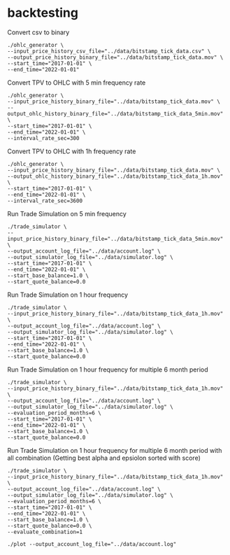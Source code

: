 # backtesting

Convert csv to binary

```
./ohlc_generator \
--input_price_history_csv_file="../data/bitstamp_tick_data.csv" \
--output_price_history_binary_file="../data/bitstamp_tick_data.mov" \
--start_time="2017-01-01" \
--end_time="2022-01-01"
```

Convert TPV to OHLC with 5 min frequency rate

```
./ohlc_generator \
--input_price_history_binary_file="../data/bitstamp_tick_data.mov" \
--output_ohlc_history_binary_file="../data/bitstamp_tick_data_5min.mov" \
--start_time="2017-01-01" \
--end_time="2022-01-01" \
--interval_rate_sec=300
```

Convert TPV to OHLC with 1h frequency rate

```
./ohlc_generator \
--input_price_history_binary_file="../data/bitstamp_tick_data.mov" \
--output_ohlc_history_binary_file="../data/bitstamp_tick_data_1h.mov" \
--start_time="2017-01-01" \
--end_time="2022-01-01" \
--interval_rate_sec=3600
```

Run Trade Simulation on 5 min frequency

```
./trade_simulator \
--input_price_history_binary_file="../data/bitstamp_tick_data_5min.mov" \
--output_account_log_file="../data/account.log" \
--output_simulator_log_file="../data/simulator.log" \
--start_time="2017-01-01" \
--end_time="2022-01-01" \
--start_base_balance=1.0 \
--start_quote_balance=0.0
```

Run Trade Simulation on 1 hour frequency

```
./trade_simulator \
--input_price_history_binary_file="../data/bitstamp_tick_data_1h.mov" \
--output_account_log_file="../data/account.log" \
--output_simulator_log_file="../data/simulator.log" \
--start_time="2017-01-01" \
--end_time="2022-01-01" \
--start_base_balance=1.0 \
--start_quote_balance=0.0
```

Run Trade Simulation on 1 hour frequency for multiple 6 month period

```
./trade_simulator \
--input_price_history_binary_file="../data/bitstamp_tick_data_1h.mov" \
--output_account_log_file="../data/account.log" \
--output_simulator_log_file="../data/simulator.log" \
--evaluation_period_months=6 \
--start_time="2017-01-01" \
--end_time="2022-01-01" \
--start_base_balance=1.0 \
--start_quote_balance=0.0
```

Run Trade Simulation on 1 hour frequency for multiple 6 month period with all combination
(Getting best alpha and epsiolon sorted with score)

```
./trade_simulator \
--input_price_history_binary_file="../data/bitstamp_tick_data_1h.mov" \
--output_account_log_file="../data/account.log" \
--output_simulator_log_file="../data/simulator.log" \
--evaluation_period_months=6 \
--start_time="2017-01-01" \
--end_time="2022-01-01" \
--start_base_balance=1.0 \
--start_quote_balance=0.0 \
--evaluate_combination=1
```

```
./plot --output_account_log_file="../data/account.log"
```
